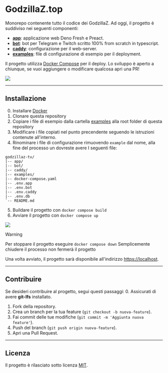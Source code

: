 # GodzillaZ.top

Monorepo contenente tutto il codice dei GodzillaZ. Ad oggi, il progetto è suddiviso nei seguenti componenti:

- **[app](./app)**: applicazione web Deno Fresh e Preact.
- **[bot](./bot)**: bot per Telegram e Twitch scritto 100% from scratch in typescript.
- **[caddy](./caddy)**: configurazione per il web-server.
- **[examples](./examples)**: file di configurazione di esempio per il deployment.

Il progetto utilizza [Docker Compose](./docker-compose.yaml) per il deploy. Lo sviluppo è aperto a chiunque, se vuoi aggiungere o modificare qualcosa apri una PR!

![](./images/preview.png)

---

## Installazione

0. Installare [Docker](https://docs.docker.com/engine/install/)
1. Clonare questa repository
2. Copiare i file di esempio dalla cartella [examples](examples/) alla root folder di questa repository
3. Modificare i file copiati nel punto precendente seguendo le istruzioni contenute all'interno.
4. Rinominare i file di configurazione rimuovendo `example` dal nome, alla fine del processo un dovreste avere I seguenti file:
```
godzillaz-tv/
|-- app/
|-- bot/
|-- caddy/
|-- examples/
|-- docker-compose.yaml
|-- .env.app
|-- .env.bot
|-- .env.caddy
|-- .env.db
`-- README.md
```
5. Buildare il progetto con `docker compose build`
6. Avviare il progetto con `docker compose up`


![](./images/docker-compose.png)

> [!WARNING]  
> Per stoppare il progetto eseguire `docker compose down`
> Semplicemente chiudere il processo non fermerà il progetto

Una volta avviato, il progetto sarà disponibile all'indirizzo [https://localhost](https://localhost/).

---

## Contribuire
Se desideri contribuire al progetto, segui questi passaggi:
0. Assicurati di avere **git-lfs** installato.
1. Fork della repository.
2. Crea un branch per la tua feature (`git checkout -b nuova-feature`).
3. Fai commit delle tue modifiche (`git commit -m 'Aggiunta nuova feature'`).
4. Push del branch (`git push origin nuova-feature`).
5. Apri una Pull Request.

---

## Licenza
Il progetto è rilasciato sotto licenza [MIT](./LICENSE).